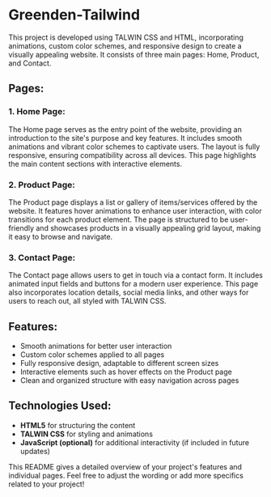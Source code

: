 # Greenden-Tailwind


This project is developed using TALWIN CSS and HTML, incorporating animations, custom color schemes, and responsive design to create a visually appealing website. It consists of three main pages: Home, Product, and Contact.

## Pages:

### 1. **Home Page**:
   The Home page serves as the entry point of the website, providing an introduction to the site's purpose and key features. It includes smooth animations and vibrant color schemes to captivate users. The layout is fully responsive, ensuring compatibility across all devices. This page highlights the main content sections with interactive elements.

### 2. **Product Page**:
   The Product page displays a list or gallery of items/services offered by the website. It features hover animations to enhance user interaction, with color transitions for each product element. The page is structured to be user-friendly and showcases products in a visually appealing grid layout, making it easy to browse and navigate.

### 3. **Contact Page**:
   The Contact page allows users to get in touch via a contact form. It includes animated input fields and buttons for a modern user experience. This page also incorporates location details, social media links, and other ways for users to reach out, all styled with TALWIN CSS.

## Features:
- Smooth animations for better user interaction
- Custom color schemes applied to all pages
- Fully responsive design, adaptable to different screen sizes
- Interactive elements such as hover effects on the Product page
- Clean and organized structure with easy navigation across pages

## Technologies Used:
- **HTML5** for structuring the content
- **TALWIN CSS** for styling and animations
- **JavaScript (optional)** for additional interactivity (if included in future updates)



This README gives a detailed overview of your project's features and individual pages. Feel free to adjust the wording or add more specifics related to your project!
